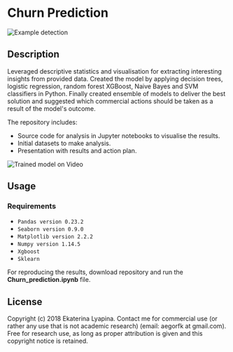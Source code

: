 # Churn Prediction
![Example detection](assets/RFM.png)
## Description

Leveraged descriptive statistics and visualisation for extracting interesting insights from provided data. 
Created the model by applying decision trees, logistic regression, random forest XGBoost, Naive Bayes and SVM classifiers in Python. 
Finally created ensemble of models to deliver the best solution and suggested which commercial actions should be taken as a result of the model's outcome.

The repository includes:
* Source code for analysis in Jupyter notebooks to visualise the results.
* Initial datasets to make analysis.
* Presentation with results and action plan.

![Trained model on Video](assets/sales.png)

## Usage
### Requirements
* `Pandas version 0.23.2`
* `Seaborn version 0.9.0`
* `Matplotlib version 2.2.2`
* `Numpy version 1.14.5`
* `Xgboost`
* `Sklearn`

For reproducing the results, download repository and run the **Churn_prediction.ipynb** file.

## License
Copyright (c) 2018 Ekaterina Lyapina. Contact me for commercial use (or rather any use that is not academic research) (email: aegorfk at gmail.com). Free for research use, as long as proper attribution is given and this copyright notice is retained.
